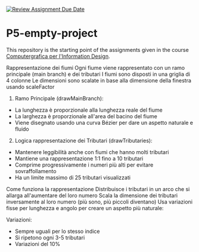 [![Review Assignment Due Date](https://classroom.github.com/assets/deadline-readme-button-22041afd0340ce965d47ae6ef1cefeee28c7c493a6346c4f15d667ab976d596c.svg)](https://classroom.github.com/a/rKbf-r4Q)
# P5-empty-project
This repository is the starting point of the assignments given in the course [Computergrafica per l'Information Design](https://www11.ceda.polimi.it/schedaincarico/schedaincarico/controller/scheda_pubblica/SchedaPublic.do?&evn_default=evento&c_classe=834257&lang=IT&__pj0=0&__pj1=9c10fe379e96db59d55d49b6b4252c5e).




Rappresentazione dei fiumi
Ogni fiume viene rappresentato con un ramo principale (main branch) e dei tributari
I fiumi sono disposti in una griglia di 4 colonne
Le dimensioni sono scalate in base alla dimensione della finestra usando scaleFactor

1. Ramo Principale (drawMainBranch):
- La lunghezza è proporzionale alla lunghezza reale del fiume
- La larghezza è proporzionale all'area del bacino del fiume
- Viene disegnato usando una curva Bézier per dare un aspetto naturale e fluido

2. Logica rappresentazione dei Tributari (drawTributaries):
- Mantenere leggibilità anche con fiumi che hanno molti tributari
- Mantiene una rappresentazione 1:1 fino a 10 tributari
- Comprime progressivamente i numeri più alti per evitare sovraffollamento
- Ha un limite massimo di 25 tributari visualizzati


Come funziona la rappresentazione 
Distribuisce i tributari in un arco che si allarga all'aumentare del loro numero
Scala la dimensione dei tributari inversamente al loro numero (più sono, più piccoli diventano)
Usa variazioni fisse per lunghezza e angolo per creare un aspetto più naturale:
           
  Variazioni:
  - Sempre uguali per lo stesso indice
  - Si ripetono ogni 3-5 tributari
  - Variazioni del 10%

